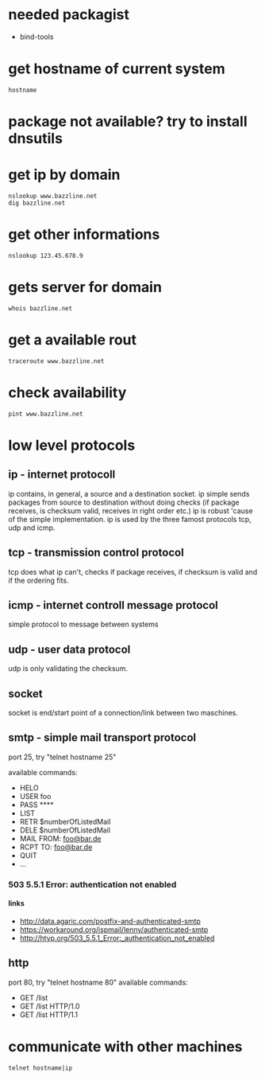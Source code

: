 # needed packagist

* bind-tools

# get hostname of current system

    hostname

# package not available? try to install dnsutils

# get ip by domain

    nslookup www.bazzline.net
    dig bazzline.net

# get other informations

    nslookup 123.45.678.9

# gets server for domain

    whois bazzline.net

# get a available rout

    traceroute www.bazzline.net

# check availability

    pint www.bazzline.net

# low level protocols

## ip - internet protocoll

ip contains, in general, a source and a destination socket.
ip simple sends packages from source to destination without doing checks (if package receives, is checksum valid, receives in right order etc.)
ip is robust 'cause of the simple implementation.
ip is used by the three famost protocols tcp, udp and icmp.

## tcp - transmission control protocol

tcp does what ip can't, checks if package receives, if checksum is valid and if the ordering fits.

## icmp - internet controll message protocol

simple protocol to message between systems

## udp - user data protocol

udp is only validating the checksum.

## socket

socket is end/start point of a connection/link between two maschines.

## smtp - simple mail transport protocol

port 25, try "telnet hostname 25"

available commands:
- HELO
- USER foo
- PASS \*\*\*\*
- LIST
- RETR $numberOfListedMail
- DELE $numberOfListedMail
- MAIL FROM: foo@bar.de
- RCPT TO: foo@bar.de
- QUIT
- ...

### 503 5.5.1 Error: authentication not enabled

#### links

* http://data.agaric.com/postfix-and-authenticated-smtp
* https://workaround.org/ispmail/lenny/authenticated-smtp
* http://htyp.org/503_5.5.1_Error:_authentication_not_enabled

## http

port 80, try "telnet hostname 80"
available commands:
- GET /list
- GET /list HTTP/1.0
- GET /list HTTP/1.1

# communicate with other machines

    telnet hostname|ip
